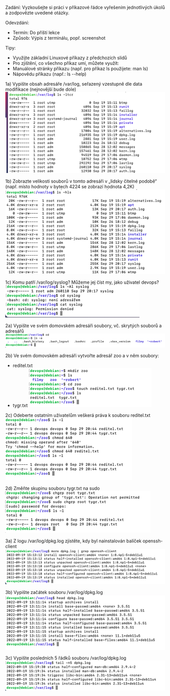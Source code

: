 Zadání:
Vyzkoušejte si práci v příkazové řádce vyřešením jednotlivých úkolů a
zodpovězte uvedené otázky.

Odevzdání:
- Termín: Do příští lekce
- Způsob: Výpis z terminálu, popř. screenshot

Tipy:
- Využijte základní Linuxové příkazy z předchozích slidů
- Pro zjištění, co všechno příkaz umí, můžete využít:
- Manuálové stránky příkazu (např. pro příkaz ls použijete: man ls)
- Nápovědu příkazu (např.: ls --help)



1a) Vypište obsah adresáře /var/log, seřazený vzestupně dle data modifikace
(nejnovější bude dole)
![image info](01/1a.png)

1b) Zobrazte velikosti souborů v tomto adresáři v „lidsky čitelné podobě“ (např. místo
hodnoty v bytech 4224 se zobrazí hodnota 4,2K)
![image info](01/1b.png)

1c) Komu patří /var/log/syslog? Můžeme jej číst my, jako uživatel devops?
![image info](01/1c.png)

2a) Vypište ve svém domovském adresáři soubory, vč. skrytých souborů a adresářů
![image info](01/2a.png)

2b) Ve svém domovském adresáři vytvořte adresář zoo a v něm soubory:
- reditel.txt
- tygr.txt
![image info](01/2b.png)

2c) Odeberte ostatním uživatelům veškerá práva k souboru reditel.txt
![image info](01/2c.png)

2d) Změňte skupinu souboru tygr.txt na sudo
![image info](01/2d.png)

3a) Z logu /var/log/dpkg.log zjistěte, kdy byl nainstalován balíček openssh-client
![image info](01/3a.png)

3b) Vypište začátek souboru /var/log/dpkg.log
![image info](01/3b.png)

3c) Vypište posledních 5 řádků souboru /var/log/dpkg.log
![image info](01/3c.png)

